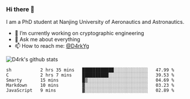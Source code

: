 ### Hi there 👋

I am a PhD student at Nanjing University of Aeronautics and Astronautics.

- 🔭 I’m currently working on cryptographic engineering
- 💬 Ask me about everything
- 📫 How to reach me: [@D4rkYg](https://twitter.com/D4rkYg)

![D4rk's github stats](https://github-readme-stats.vercel.app/api?username=dd4rk&show_icons=true&title_color=fff&icon_color=79ff97&text_color=9f9f9f&bg_color=151515)

<!--START_SECTION:waka-->
```text
sh           2 hrs 35 mins   ████████████░░░░░░░░░░░░░   47.99 % 
C            2 hrs 7 mins    ██████████░░░░░░░░░░░░░░░   39.53 % 
Smarty       15 mins         █▒░░░░░░░░░░░░░░░░░░░░░░░   04.69 % 
Markdown     10 mins         ▓░░░░░░░░░░░░░░░░░░░░░░░░   03.23 % 
JavaScript   9 mins          ▓░░░░░░░░░░░░░░░░░░░░░░░░   02.89 % 
```
<!--END_SECTION:waka-->
